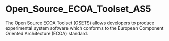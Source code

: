 # Open_Source_ECOA_Toolset_AS5
The Open Source ECOA Toolset (OSETS) allows developers to produce experimental system software which conforms to the European Component Oriented Architecture (ECOA) standard.  
